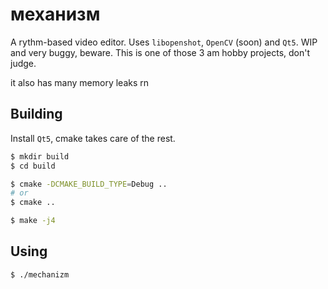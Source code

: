 # механизм
A rythm-based video editor. Uses `libopenshot`, `OpenCV` (soon) and `Qt5`. WIP and very buggy, beware. This is one of those 3 am hobby projects, don't judge.

it also has many memory leaks rn
## Building

Install `Qt5`, cmake takes care of the rest.

```bash
$ mkdir build
$ cd build

$ cmake -DCMAKE_BUILD_TYPE=Debug ..
# or
$ cmake ..

$ make -j4
```

## Using

```bash
$ ./mechanizm
```

